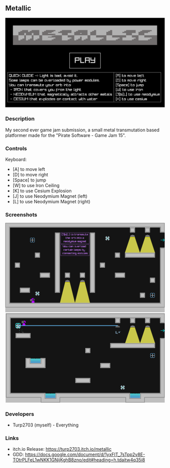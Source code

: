 ## Metallic

![Metallic](screenshots/mainmenu.png "METALLIC")

### Description

My second ever game jam submission, a small metal transmutation based platformer made for the "Pirate Software - Game Jam 15".

### Controls

Keyboard:
 - \[A\] to move left
 - \[D\] to move right
 - \[Space\] to jump
 - \[W\] to use Iron Ceiling
 - \[K\] to use Cesium Explosion
 - \[J\] to use Neodymium Magnet (left)
 - \[L\] to use Neodymium Magnet (right)

### Screenshots

![gameplay1](screenshots/ss1.png)
![gameplay2](screenshots/ss2.png)

### Developers

 - Turp2703 (myself) - Everything
 
### Links

 - itch.io Release: https://turp2703.itch.io/metallic
 - GDD: https://docs.google.com/document/d/1yxFIT_7sTpp2v8E-TOtrPLFeL1wNKK1GNijKghB8zno/edit#heading=h.tdaitw4q35i8